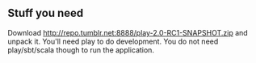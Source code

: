 ## Stuff you need

Download http://repo.tumblr.net:8888/play-2.0-RC1-SNAPSHOT.zip and unpack it.
You'll need play to do development. You do not need play/sbt/scala though to
run the application.
